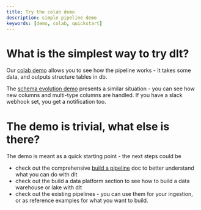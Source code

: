 ```yaml
---
title: Try the colab demo
description: simple pipeline demo
keywords: [demo, colab, quickstart]
---
```


# What is the simplest way to try dlt?

Our [colab demo](https://colab.research.google.com/drive/1NfSB1DpwbbHX9_t5vlalBTf13utwpMGx?usp=sharing) allows you to see how the pipeline works - It takes some data, and outputs structure tables in db.

The [schema evolution demo](https://colab.research.google.com/drive/1H6HKFi-U1V4p0afVucw_Jzv1oiFbH2bu#scrollTo=e4y4sQ78P_OM) presents a similar situation - you can see how new columns and multi-type columns are handled. If you have a slack webhook set, you get a notification too.

# The demo is trivial, what else is there?
The demo is meant as a quick starting point - the next steps could be
* check out the comprehensive [build a pipeline](./getting-started/build-a-data-pipeline.md) doc to better understand what you can do with dlt
* check out the build a data platform section to see how to build a data warehouse or lake with dlt
* check out the existing pipelines - you can use them for your ingestion, or as reference examples for what you want to build.


